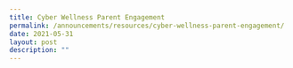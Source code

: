 ```yaml
---
title: Cyber Wellness Parent Engagement
permalink: /announcements/resources/cyber-wellness-parent-engagement/
date: 2021-05-31
layout: post
description: ""
---
```

